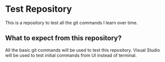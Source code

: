 # Test Repository
This is a repository to test all the git commands I learn over time.

## What to expect from this repository?
All the basic git commands will be used to test this repository.
Visual Studio will be used to test initial commands from UI instead of terminal.
